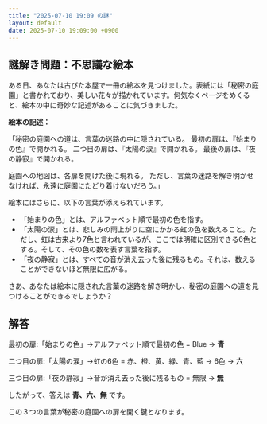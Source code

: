 ```yaml
---
title: "2025-07-10 19:09 の謎"
layout: default
date: 2025-07-10 19:09:00 +0900
---
```

## 謎解き問題：不思議な絵本

ある日、あなたは古びた本屋で一冊の絵本を見つけました。表紙には「秘密の庭園」と書かれており、美しい花々が描かれています。何気なくページをめくると、絵本の中に奇妙な記述があることに気づきました。

**絵本の記述：**

「秘密の庭園への道は、言葉の迷路の中に隠されている。
最初の扉は、『始まりの色』で開かれる。
二つ目の扉は、『太陽の涙』で開かれる。
最後の扉は、『夜の静寂』で開かれる。

庭園への地図は、各扉を開けた後に現れる。
ただし、言葉の迷路を解き明かせなければ、永遠に庭園にたどり着けないだろう。」

絵本にはさらに、以下の言葉が添えられています。

*   「始まりの色」とは、アルファベット順で最初の色を指す。
*   「太陽の涙」とは、悲しみの雨上がりに空にかかる虹の色を数えること。ただし、虹は古来より7色と言われているが、ここでは明確に区別できる6色とする。そして、その色の数を表す言葉を指す。
*   「夜の静寂」とは、すべての音が消え去った後に残るもの。それは、数えることができないほど無限に広がる。

さあ、あなたは絵本に隠された言葉の迷路を解き明かし、秘密の庭園への道を見つけることができるでしょうか？

## 解答

最初の扉:「始まりの色」→アルファベット順で最初の色 = Blue → **青**

二つ目の扉:「太陽の涙」→虹の6色 = 赤、橙、黄、緑、青、藍 → 6色 → **六**

三つ目の扉:「夜の静寂」→音が消え去った後に残るもの = 無限 → **無**

したがって、答えは **青、六、無** です。

この３つの言葉が秘密の庭園への扉を開く鍵となります。
